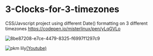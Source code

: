 # 3-Clocks-for-3-timezones

CSS/Javscript project using different Date() formatting on 3 different timezones https://codepen.io/misterlinux/pen/yLqGVLo


![8be87208-e7ce-4479-8325-f6997f1297c9](https://user-images.githubusercontent.com/43761354/216598131-db56f0ba-1b4a-401c-a633-7c1d32793df5.png)


![pkm  lily](https://64.media.tumblr.com/a94d9f80dd7bc9946b97c7…x810/5ced3e2f56845971ba6e9f246c3090874f72c8a4.pnj)[(Youtube)](https://youtu.be/VmSUIQHygwc?si=csrMPw6eNp4xTiRz)

